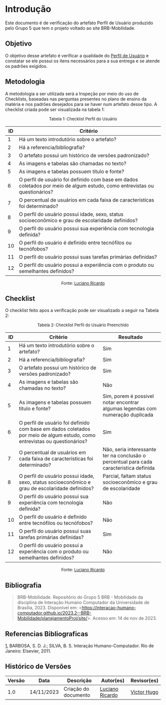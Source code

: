 # Introdução 

Este documento é de verificação do artefato Perfil de Usuário produzido pelo Grupo 5 que tem o projeto voltado ao site BRB-Mobilidade.


## Objetivo

O objetivo desse artefato é verificar a qualidade do [Perfil de Usuário](https://interacao-humano-computador.github.io/2023.2--BRB-Mobilidade/analiseRequisitos/perfil_do_usuario/) e constatar se ele possui os itens necessários para a sua entrega e se atende os padrões exigidos.



## Metodologia

A metodologia a ser utilizada será a Inspeção por meio do uso de Checklists, baseadas nas perguntas presentes no plano de ensino da matéria e nos padrões desejados para se haver num artefato desse tipo. A checklist criada pode ser visualizada na tabela 1:

<center>
<font size="2"><p style="text-align: center">Tabela 1: Checklist Perfil do Usuário</p></font>

| ID  | Critério                                                                                                                  |
| --- | ------------------------------------------------------------------------------------------------------------------------- |
| 1   | Há um texto introdutório sobre o artefato?                                                                                |
| 2   | Há a referencia/bibliografia?                                                                                             |
| 3   | O artefato possui um histórico de versões padronizado?                                                                    |
| 4   | As imagens e tabelas são chamadas no texto?                                                                               |
| 5   | As imagens e tabelas possuem titulo e fonte?                                                                              |
| 6   | O perfil de usuário foi definido com base em dados coletados por meio de algum estudo, como entrevistas ou questionários? |
| 7   | O percentual de usuários em cada faixa de características foi determinado?                                                |
| 8   | O perfil do usuário possui idade, sexo, status socioeconômico e grau de escolaridade definidos?                           |
| 9   | O perfil do usuário possui sua experiência com tecnologia definida?                                                       |
| 10  | O perfil do usuário é definido entre tecnófilos ou tecnófobos?                                                            |
| 11  | O perfil do usuário possui suas tarefas primárias definidas?                                                              |
| 12  | O perfil do usuário possui a experiência com o produto ou semelhantes definidos?                                          |

<font size="2"><p style="text-align: center">Fonte: [Luciano Ricardo](https://github.com/l-ricardo)</p></font>
</center>



## Checklist 

O checklist feito apos a verificação pode ser visualizado a seguir na Tabela 2:

<center>
<font size="2"><p style="text-align: center">Tabela 2: Checklist Perfil do Usuário Preenchido</p></font>

| ID  | Critério                                                                                                                  | Resultado                                                                               |
| --- | ------------------------------------------------------------------------------------------------------------------------- | --------------------------------------------------------------------------------------- |
| 1   | Há um texto introdutório sobre o artefato?                                                                                | Sim                                                                                     |
| 2   | Há a referencia/bibliografia?                                                                                             | Sim                                                                                     |
| 3   | O artefato possui um histórico de versões padronizado?                                                                    | Sim                                                                                     |
| 4   | As imagens e tabelas são chamadas no texto?                                                                               | Não                                                                                     |
| 5   | As imagens e tabelas possuem titulo e fonte?                                                                              | Sim, porem é possivel notar encontrar algumas legendas com numeração duplicada          |
| 6   | O perfil de usuário foi definido com base em dados coletados por meio de algum estudo, como entrevistas ou questionários? | Sim                                                                                     |
| 7   | O percentual de usuários em cada faixa de características foi determinado?                                                | Não, seria interessante ter na conclusão o percentual para cada caracteristica definida |
| 8   | O perfil do usuário possui idade, sexo, status socioeconômico e grau de escolaridade definidos?                           | Parcial, faltam status socioeconômico e grau de escolaridade                            |
| 9   | O perfil do usuário possui sua experiência com tecnologia definida?                                                       | Não                                                                                     |
| 10  | O perfil do usuário é definido entre tecnófilos ou tecnófobos?                                                            | Não                                                                                     |
| 11  | O perfil do usuário possui suas tarefas primárias definidas?                                                              | Sim                                                                                     |
| 12  | O perfil do usuário possui a experiência com o produto ou semelhantes definidos?                                          | Não                                                                                     |

<font size="2"><p style="text-align: center">Fonte: [Luciano Ricardo](https://github.com/l-ricardo)</p></font>
</center>



## Bibliografia 

> BRB-Mobilidade. Repositório do Grupo 5 BRB - Mobilidade da disciplina de Interação Humano Computador da Universidade de Brasília, 2023. Disponível em: <<https://interacao-humano-computador.github.io/2023.2--BRB-Mobilidade/planejamentoProj/site/>>. Acesso em: 14 de nov de 2023.



## Referencias Bibliograficas

<a id="FRM3" href="#anchor_1">1.</a> BARBOSA, S. D. J.; SILVA, B. S. Interação Humano-Computador. Rio de Janeiro: Elsevier, 2011.



## Histórico de Versões

| Versão | Data       | Descrição            | Autor(es)                                       | Revisor(es)                                    |
| ------ | ---------- | -------------------- | ----------------------------------------------- | ---------------------------------------------- |
| 1.0    | 14/11/2023 | Criação do documento | [Luciano Ricardo](https://github.com/l-ricardo) | [Victor Hugo](https://github.com/ViictorHugoo) |
